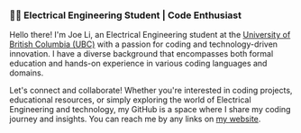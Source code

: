 ### 👨‍💻 Electrical Engineering Student | Code Enthusiast

Hello there! I'm Joe Li, an Electrical Engineering student at the [University of British Columbia (UBC)](https://ubc.ca/) with a passion for coding and technology-driven innovation. I have a diverse background that encompasses both formal education and hands-on experience in various coding languages and domains.

Let's connect and collaborate! Whether you're interested in coding projects, educational resources, or simply exploring the world of Electrical Engineering and technology, my GitHub is a space where I share my coding journey and insights. You can reach me by any links on [my website](https://skipfie.com/).

<!--
**skipfie/skipfie** is a ✨ _special_ ✨ repository because its `README.md` (this file) appears on your GitHub profile.

Here are some ideas to get you started:

- 🔭 I’m currently working on ...
- 🌱 I’m currently learning ...
- 👯 I’m looking to collaborate on ...
- 🤔 I’m looking for help with ...
- 💬 Ask me about ...
- 📫 How to reach me: ...
- 😄 Pronouns: ...
- ⚡ Fun fact: ...
-->
